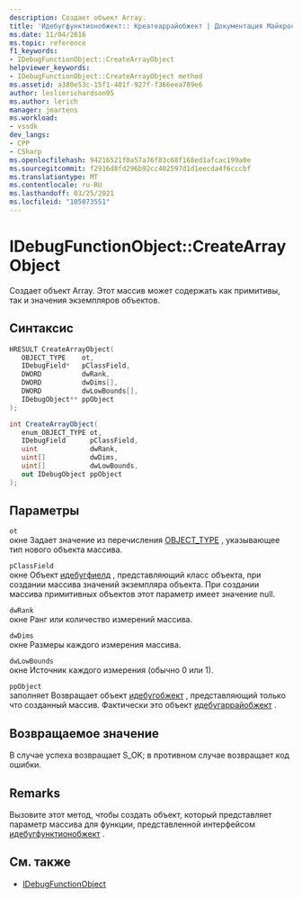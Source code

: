 ```yaml
---
description: Создает объект Array.
title: 'Идебугфунктионобжект:: Креатеаррайобжект | Документация Майкрософт'
ms.date: 11/04/2016
ms.topic: reference
f1_keywords:
- IDebugFunctionObject::CreateArrayObject
helpviewer_keywords:
- IDebugFunctionObject::CreateArrayObject method
ms.assetid: a380e53c-15f1-401f-927f-f366eea789e6
author: leslierichardson95
ms.author: lerich
manager: jmartens
ms.workload:
- vssdk
dev_langs:
- CPP
- CSharp
ms.openlocfilehash: 94216521f0a57a76f83c68f168ed1afcac199a0e
ms.sourcegitcommit: f2916d8fd296b92cc402597d1d1eecda4f6cccbf
ms.translationtype: MT
ms.contentlocale: ru-RU
ms.lasthandoff: 03/25/2021
ms.locfileid: "105073551"
---
```

# <a name="idebugfunctionobjectcreatearrayobject"></a>IDebugFunctionObject::CreateArrayObject
Создает объект Array. Этот массив может содержать как примитивы, так и значения экземпляров объектов.

## <a name="syntax"></a>Синтаксис

```cpp
HRESULT CreateArrayObject( 
   OBJECT_TYPE    ot,
   IDebugField*   pClassField,
   DWORD          dwRank,
   DWORD          dwDims[],
   DWORD          dwLowBounds[],
   IDebugObject** ppObject
);
```

```csharp
int CreateArrayObject(
   enum_OBJECT_TYPE ot,
   IDebugField      pClassField,
   uint             dwRank,
   uint[]           dwDims,
   uint[]           dwLowBounds,
   out IDebugObject ppObject
);
```

## <a name="parameters"></a>Параметры
`ot`\
окне Задает значение из перечисления [OBJECT_TYPE](../../../extensibility/debugger/reference/object-type.md) , указывающее тип нового объекта массива.

`pClassField`\
окне Объект [идебугфиелд](../../../extensibility/debugger/reference/idebugfield.md) , представляющий класс объекта, при создании массива значений экземпляра объекта. При создании массива примитивных объектов этот параметр имеет значение null.

`dwRank`\
окне Ранг или количество измерений массива.

`dwDims`\
окне Размеры каждого измерения массива.

`dwLowBounds`\
окне Источник каждого измерения (обычно 0 или 1).

`ppObject`\
заполняет Возвращает объект [идебугобжект](../../../extensibility/debugger/reference/idebugobject.md) , представляющий только что созданный массив. Фактически это объект [идебугаррайобжект](../../../extensibility/debugger/reference/idebugarrayobject.md) .

## <a name="return-value"></a>Возвращаемое значение
 В случае успеха возвращает S_OK; в противном случае возвращает код ошибки.

## <a name="remarks"></a>Remarks
 Вызовите этот метод, чтобы создать объект, который представляет параметр массива для функции, представленной интерфейсом [идебугфунктионобжект](../../../extensibility/debugger/reference/idebugfunctionobject.md) .

## <a name="see-also"></a>См. также
- [IDebugFunctionObject](../../../extensibility/debugger/reference/idebugfunctionobject.md)
